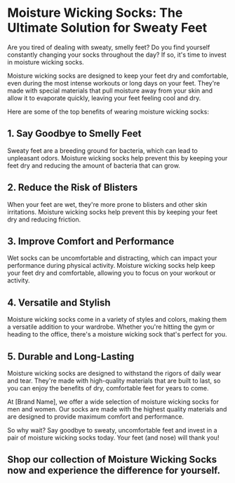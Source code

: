 # Moisture Wicking Socks: The Ultimate Solution for Sweaty Feet

Are you tired of dealing with sweaty, smelly feet? Do you find yourself constantly changing your socks throughout the day? If so, it's time to invest in moisture wicking socks.

Moisture wicking socks are designed to keep your feet dry and comfortable, even during the most intense workouts or long days on your feet. They're made with special materials that pull moisture away from your skin and allow it to evaporate quickly, leaving your feet feeling cool and dry.

Here are some of the top benefits of wearing moisture wicking socks:

## 1. Say Goodbye to Smelly Feet

Sweaty feet are a breeding ground for bacteria, which can lead to unpleasant odors. Moisture wicking socks help prevent this by keeping your feet dry and reducing the amount of bacteria that can grow.

## 2. Reduce the Risk of Blisters

When your feet are wet, they're more prone to blisters and other skin irritations. Moisture wicking socks help prevent this by keeping your feet dry and reducing friction.

## 3. Improve Comfort and Performance

Wet socks can be uncomfortable and distracting, which can impact your performance during physical activity. Moisture wicking socks help keep your feet dry and comfortable, allowing you to focus on your workout or activity.

## 4. Versatile and Stylish

Moisture wicking socks come in a variety of styles and colors, making them a versatile addition to your wardrobe. Whether you're hitting the gym or heading to the office, there's a moisture wicking sock that's perfect for you.

## 5. Durable and Long-Lasting

Moisture wicking socks are designed to withstand the rigors of daily wear and tear. They're made with high-quality materials that are built to last, so you can enjoy the benefits of dry, comfortable feet for years to come.

At [Brand Name], we offer a wide selection of moisture wicking socks for men and women. Our socks are made with the highest quality materials and are designed to provide maximum comfort and performance.

So why wait? Say goodbye to sweaty, uncomfortable feet and invest in a pair of moisture wicking socks today. Your feet (and nose) will thank you!

## Shop our collection of Moisture Wicking Socks now and experience the difference for yourself.